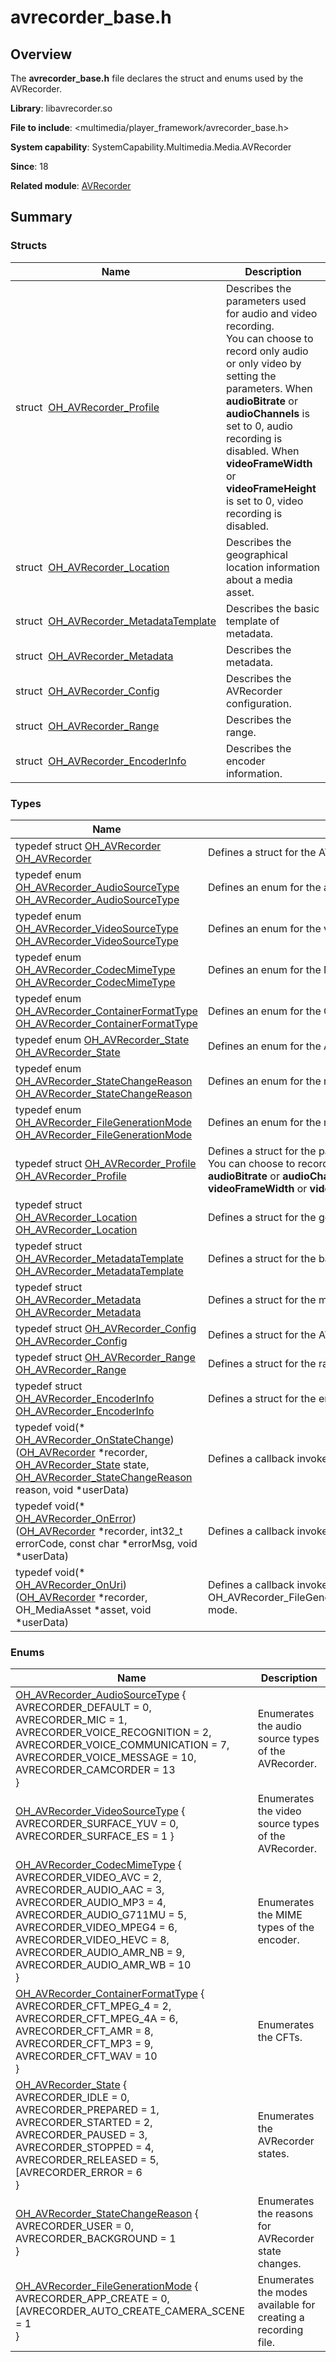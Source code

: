 # avrecorder_base.h


## Overview

The **avrecorder_base.h** file declares the struct and enums used by the AVRecorder.

**Library**: libavrecorder.so

**File to include**: &lt;multimedia/player_framework/avrecorder_base.h&gt;

**System capability**: SystemCapability.Multimedia.Media.AVRecorder

**Since**: 18

**Related module**: [AVRecorder](_a_v_recorder.md)


## Summary


### Structs

| Name| Description| 
| -------- | -------- |
| struct&nbsp;&nbsp;[OH_AVRecorder_Profile](_o_h___a_v_recorder___profile.md) | Describes the parameters used for audio and video recording.<br>You can choose to record only audio or only video by setting the parameters. When **audioBitrate** or **audioChannels** is set to 0, audio recording is disabled. When **videoFrameWidth** or **videoFrameHeight** is set to 0, video recording is disabled.| 
| struct&nbsp;&nbsp;[OH_AVRecorder_Location](_o_h___a_v_recorder___location.md) | Describes the geographical location information about a media asset.| 
| struct&nbsp;&nbsp;[OH_AVRecorder_MetadataTemplate](_o_h___a_v_recorder___metadata_template.md) | Describes the basic template of metadata.| 
| struct&nbsp;&nbsp;[OH_AVRecorder_Metadata](_o_h___a_v_recorder___metadata.md) | Describes the metadata.| 
| struct&nbsp;&nbsp;[OH_AVRecorder_Config](_o_h___a_v_recorder___config.md) | Describes the AVRecorder configuration.| 
| struct&nbsp;&nbsp;[OH_AVRecorder_Range](_o_h___a_v_recorder___range.md) | Describes the range.| 
| struct&nbsp;&nbsp;[OH_AVRecorder_EncoderInfo](_o_h___a_v_recorder___encoder_info.md) | Describes the encoder information.| 


### Types

| Name| Description| 
| -------- | -------- |
| typedef struct [OH_AVRecorder](_a_v_recorder.md#oh_avrecorder) [OH_AVRecorder](_a_v_recorder.md#oh_avrecorder) | Defines a struct for the AVRecorder.| 
| typedef enum [OH_AVRecorder_AudioSourceType](_a_v_recorder.md#oh_avrecorder_audiosourcetype-1) [OH_AVRecorder_AudioSourceType](_a_v_recorder.md#oh_avrecorder_audiosourcetype) | Defines an enum for the audio source types of the AVRecorder.| 
| typedef enum [OH_AVRecorder_VideoSourceType](_a_v_recorder.md#oh_avrecorder_videosourcetype-1) [OH_AVRecorder_VideoSourceType](_a_v_recorder.md#oh_avrecorder_videosourcetype) | Defines an enum for the video source types of the AVRecorder.| 
| typedef enum [OH_AVRecorder_CodecMimeType](_a_v_recorder.md#oh_avrecorder_codecmimetype-1) [OH_AVRecorder_CodecMimeType](_a_v_recorder.md#oh_avrecorder_codecmimetype) | Defines an enum for the MIME types of the encoder.| 
| typedef enum [OH_AVRecorder_ContainerFormatType](_a_v_recorder.md#oh_avrecorder_containerformattype-1) [OH_AVRecorder_ContainerFormatType](_a_v_recorder.md#oh_avrecorder_containerformattype) | Defines an enum for the Container Format Types (CFTs).| 
| typedef enum [OH_AVRecorder_State](_a_v_recorder.md#oh_avrecorder_state-1) [OH_AVRecorder_State](_a_v_recorder.md#oh_avrecorder_state) | Defines an enum for the AVRecorder states.| 
| typedef enum [OH_AVRecorder_StateChangeReason](_a_v_recorder.md#oh_avrecorder_statechangereason-1) [OH_AVRecorder_StateChangeReason](_a_v_recorder.md#oh_avrecorder_statechangereason) | Defines an enum for the reasons for AVRecorder state changes.| 
| typedef enum [OH_AVRecorder_FileGenerationMode](_a_v_recorder.md#oh_avrecorder_filegenerationmode-1) [OH_AVRecorder_FileGenerationMode](_a_v_recorder.md#oh_avrecorder_filegenerationmode) | Defines an enum for the modes available for creating a recording file.| 
| typedef struct [OH_AVRecorder_Profile](_o_h___a_v_recorder___profile.md) [OH_AVRecorder_Profile](_a_v_recorder.md#oh_avrecorder_profile) | Defines a struct for the parameters used for audio and video recording.<br>You can choose to record only audio or only video by setting the parameters. When **audioBitrate** or **audioChannels** is set to 0, audio recording is disabled. When **videoFrameWidth** or **videoFrameHeight** is set to 0, video recording is disabled.| 
| typedef struct [OH_AVRecorder_Location](_o_h___a_v_recorder___location.md) [OH_AVRecorder_Location](_a_v_recorder.md#oh_avrecorder_location) | Defines a struct for the geographical location information about a media asset.| 
| typedef struct [OH_AVRecorder_MetadataTemplate](_o_h___a_v_recorder___metadata_template.md) [OH_AVRecorder_MetadataTemplate](_a_v_recorder.md#oh_avrecorder_metadatatemplate) | Defines a struct for the basic template of metadata.| 
| typedef struct [OH_AVRecorder_Metadata](_o_h___a_v_recorder___metadata.md) [OH_AVRecorder_Metadata](_a_v_recorder.md#oh_avrecorder_metadata) | Defines a struct for the metadata.| 
| typedef struct [OH_AVRecorder_Config](_o_h___a_v_recorder___config.md) [OH_AVRecorder_Config](_a_v_recorder.md#oh_avrecorder_config) | Defines a struct for the AVRecorder configuration.| 
| typedef struct [OH_AVRecorder_Range](_o_h___a_v_recorder___range.md) [OH_AVRecorder_Range](_a_v_recorder.md#oh_avrecorder_range) | Defines a struct for the range.| 
| typedef struct [OH_AVRecorder_EncoderInfo](_o_h___a_v_recorder___encoder_info.md) [OH_AVRecorder_EncoderInfo](_a_v_recorder.md#oh_avrecorder_encoderinfo) | Defines a struct for the encoder information.| 
| typedef void(\* [OH_AVRecorder_OnStateChange](_a_v_recorder.md#oh_avrecorder_onstatechange)) ([OH_AVRecorder](_a_v_recorder.md#oh_avrecorder) \*recorder, [OH_AVRecorder_State](_a_v_recorder.md#oh_avrecorder_state) state, [OH_AVRecorder_StateChangeReason](_a_v_recorder.md#oh_avrecorder_statechangereason) reason, void \*userData) | Defines a callback invoked when the AVRecorder state changes.| 
| typedef void(\* [OH_AVRecorder_OnError](_a_v_recorder.md#oh_avrecorder_onerror)) ([OH_AVRecorder](_a_v_recorder.md#oh_avrecorder) \*recorder, int32_t errorCode, const char \*errorMsg, void \*userData) | Defines a callback invoked when an error occurs during recording.| 
| typedef void(\* [OH_AVRecorder_OnUri](_a_v_recorder.md#oh_avrecorder_onuri)) ([OH_AVRecorder](_a_v_recorder.md#oh_avrecorder) \*recorder, OH_MediaAsset \*asset, void \*userData) | Defines a callback invoked when the recording is in OH_AVRecorder_FileGenerationMode.AVRECORDER_AUTO_CREATE_CAMERA_SCENE mode.| 


### Enums

| Name| Description| 
| -------- | -------- |
| [OH_AVRecorder_AudioSourceType](_a_v_recorder.md#oh_avrecorder_audiosourcetype-1) {<br>AVRECORDER_DEFAULT = 0,<br>AVRECORDER_MIC = 1,<br>AVRECORDER_VOICE_RECOGNITION = 2,<br>AVRECORDER_VOICE_COMMUNICATION = 7,<br>AVRECORDER_VOICE_MESSAGE = 10,<br>AVRECORDER_CAMCORDER = 13<br>} | Enumerates the audio source types of the AVRecorder.| 
| [OH_AVRecorder_VideoSourceType](_a_v_recorder.md#oh_avrecorder_videosourcetype-1) {<br>AVRECORDER_SURFACE_YUV = 0,<br>AVRECORDER_SURFACE_ES = 1 } | Enumerates the video source types of the AVRecorder.| 
| [OH_AVRecorder_CodecMimeType](_a_v_recorder.md#oh_avrecorder_codecmimetype-1) {<br>AVRECORDER_VIDEO_AVC = 2,<br>AVRECORDER_AUDIO_AAC = 3,<br>AVRECORDER_AUDIO_MP3 = 4,<br>AVRECORDER_AUDIO_G711MU = 5,<br>AVRECORDER_VIDEO_MPEG4 = 6,<br>AVRECORDER_VIDEO_HEVC = 8,<br>AVRECORDER_AUDIO_AMR_NB = 9,<br>AVRECORDER_AUDIO_AMR_WB = 10<br>} | Enumerates the MIME types of the encoder.| 
| [OH_AVRecorder_ContainerFormatType](_a_v_recorder.md#oh_avrecorder_containerformattype-1) {<br>AVRECORDER_CFT_MPEG_4 = 2,<br>AVRECORDER_CFT_MPEG_4A = 6,<br>AVRECORDER_CFT_AMR = 8,<br>AVRECORDER_CFT_MP3 = 9,<br>AVRECORDER_CFT_WAV = 10<br>} | Enumerates the CFTs.| 
| [OH_AVRecorder_State](_a_v_recorder.md#oh_avrecorder_state-1) {<br>AVRECORDER_IDLE = 0,<br>AVRECORDER_PREPARED = 1,<br>AVRECORDER_STARTED = 2,<br>AVRECORDER_PAUSED = 3,<br>AVRECORDER_STOPPED = 4,<br>AVRECORDER_RELEASED = 5, [AVRECORDER_ERROR = 6<br>} | Enumerates the AVRecorder states.| 
| [OH_AVRecorder_StateChangeReason](_a_v_recorder.md#oh_avrecorder_statechangereason-1) {<br>AVRECORDER_USER = 0,<br>AVRECORDER_BACKGROUND = 1<br>} | Enumerates the reasons for AVRecorder state changes.| 
| [OH_AVRecorder_FileGenerationMode](_a_v_recorder.md#oh_avrecorder_filegenerationmode-1) {<br>AVRECORDER_APP_CREATE = 0, [AVRECORDER_AUTO_CREATE_CAMERA_SCENE = 1<br>} | Enumerates the modes available for creating a recording file.| 
